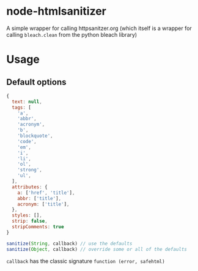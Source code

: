 # node-htmlsanitizer
A simple wrapper for calling httpsanitzer.org (which itself is a wrapper for calling `bleach.clean` from the python bleach library)

# Usage

## Default options

```js
{
  text: null,
  tags: [
    'a',
    'abbr',
    'acronym',
    'b',
    'blockquote',
    'code',
    'em',
    'i',
    'li',
    'ol',
    'strong',
    'ul',
  ],
  attributes: {
    a: ['href', 'title'],
    abbr: ['title'],
    acronym: ['title'],
  },
  styles: [],
  strip: false,
  stripComments: true  
}
```

```js
sanitize(String, callback) // use the defaults
sanitize(Object, callback) // override some or all of the defaults
```

`callback` has the classic signature `function (error, safehtml)`
